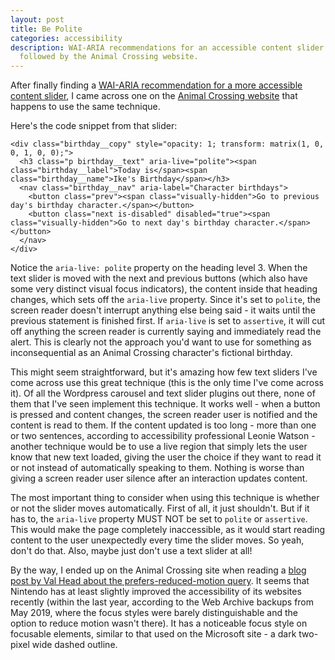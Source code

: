 ```yaml
---
layout: post
title: Be Polite
categories: accessibility
description: WAI-ARIA recommendations for an accessible content slider are being
  followed by the Animal Crossing website.
---
```

After finally finding a [WAI-ARIA recommendation for a more accessible content slider](https://www.w3.org/TR/wai-aria-practices/#carousel), I came across one on the [Animal Crossing website](https://www.animal-crossing.com) that happens to use the same technique. 

Here's the code snippet from that slider:

```
<div class="birthday__copy" style="opacity: 1; transform: matrix(1, 0, 0, 1, 0, 0);">
  <h3 class="p birthday__text" aria-live="polite"><span class="birthday__label">Today is</span><span class="birthday__name">Ike's Birthday</span></h3>
  <nav class="birthday__nav" aria-label="Character birthdays">
    <button class="prev"><span class="visually-hidden">Go to previous day's birthday character.</span></button>
    <button class="next is-disabled" disabled="true"><span class="visually-hidden">Go to next day's birthday character.</span></button>
  </nav>
</div>
```

Notice the `aria-live: polite` property on the heading level 3. When the text slider is moved with the next and previous buttons (which also have some very distinct visual focus indicators), the content inside that heading changes, which sets off the `aria-live` property. Since it's set to `polite`, the screen reader doesn't interrupt anything else being said - it waits until the previous statement is finished first. If `aria-live` is set to `assertive`, it will cut off anything the screen reader is currently saying and immediately read the alert. This is clearly not the approach you'd want to use for something as inconsequential as an Animal Crossing character's fictional birthday.

This might seem straightforward, but it's amazing how few text sliders I've come across use this great technique (this is the only time I've come across it). Of all the Wordpress carousel and text slider plugins out there, none of them that I've seen implement this technique. It works well - when a button is pressed and content changes, the screen reader user is notified and the content is read to them. If the content updated is too long - more than one or two sentences, according to accessibility professional Leonie Watson - another technique would be to use a live region that simply lets the user know that new text loaded, giving the user the choice if they want to read it or not instead of automatically speaking to them. Nothing is worse than giving a screen reader user silence after an interaction updates content.

The most important thing to consider when using this technique is whether or not the slider moves automatically. First of all, it just shouldn't. But if it has to, the `aria-live` property MUST NOT be set to `polite` or `assertive`. This would make the page completely inaccessible, as it would start reading content to the user unexpectedly every time the slider moves. So yeah, don't do that. Also, maybe just don't use a text slider at all!

By the way, I ended up on the Animal Crossing site when reading a [blog post by Val Head about the prefers-reduced-motion query](https://valhead.com/2020/05/09/reduced-motion-in-the-wild/). It seems that Nintendo has at least slightly improved the accessibility of its websites recently (within the last year, according to the Web Archive backups from May 2019, where the focus styles were barely distinguishable and the option to reduce motion wasn't there). It has a noticeable focus style on focusable elements, similar to that used on the Microsoft site - a dark two-pixel wide dashed outline.